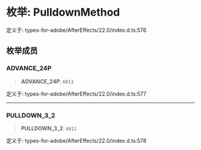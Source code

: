 # 枚举: PulldownMethod

定义于: types-for-adobe/AfterEffects/22.0/index.d.ts:576

## 枚举成员

### ADVANCE\_24P

> **ADVANCE\_24P**: `6013`

定义于: types-for-adobe/AfterEffects/22.0/index.d.ts:577

***

### PULLDOWN\_3\_2

> **PULLDOWN\_3\_2**: `6012`

定义于: types-for-adobe/AfterEffects/22.0/index.d.ts:578
